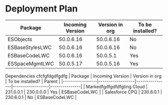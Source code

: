 # Deployment Plan

| Package                 | Incoming Version | Version in org | To be installed? |
|-------------------------|------------------|----------------|------------------|
| ESObjects               | 50.0.6.16        | 50.0.6.16      | No               |
| ESBaseStylesLWC         | 50.0.6.16        | 50.0.6.16      | No               |
| ESBaseCodeLWC           | 50.0.6.16        | 50.0.5.1       | Yes              |
| ESSpaceMgmtLWC          | 50.0.5.17        | 50.0.5.16      | Yes              |


Dependencies
cfcfgfdgdfgdfg
| Package         | Incoming Version | Version in org | To be installed? | Parent        |
|-----------------|------------------|----------------|------------------|---------------|
| Markedfgdfgdfdfgting Cloud | 231.0.0.1        | 230.0.0.0      | Yes              | ESBaseCodeLWC |
| Salesforce CPQ  | 230.6.0.1        | 230.6.0.1      | No               | ESBaseCodeLWC |